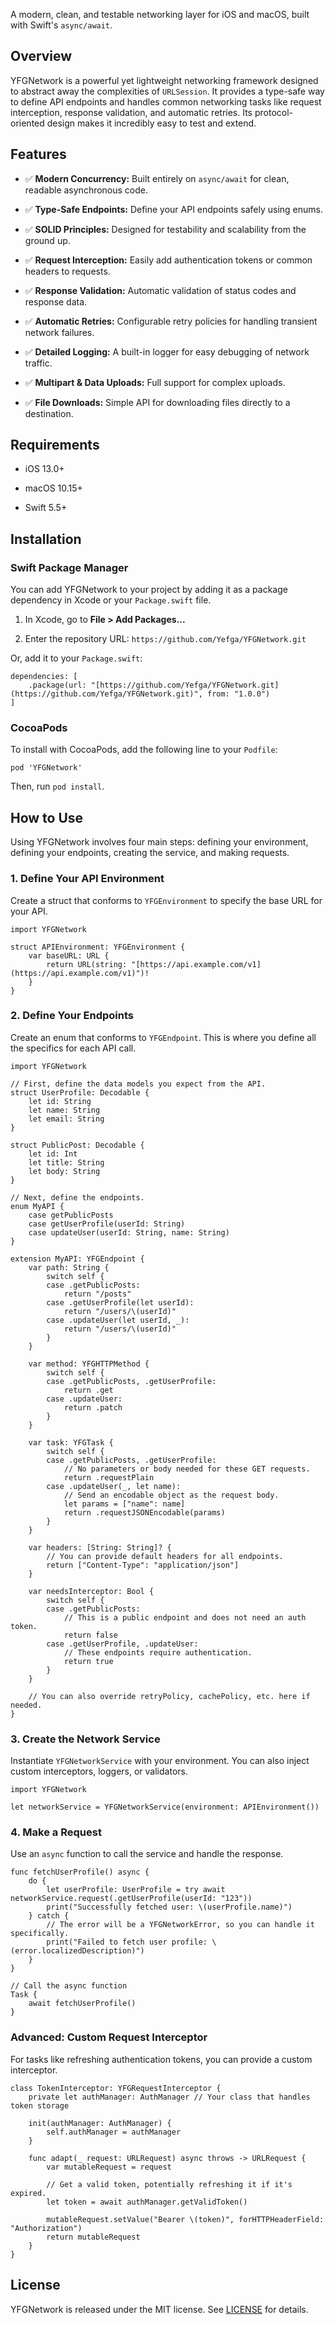A modern, clean, and testable networking layer for iOS and macOS, built with Swift's `async/await`.

## Overview

YFGNetwork is a powerful yet lightweight networking framework designed to abstract away the complexities of `URLSession`. It provides a type-safe way to define API endpoints and handles common networking tasks like request interception, response validation, and automatic retries. Its protocol-oriented design makes it incredibly easy to test and extend.

## Features

- ✅ **Modern Concurrency:** Built entirely on `async/await` for clean, readable asynchronous code.
    
- ✅ **Type-Safe Endpoints:** Define your API endpoints safely using enums.
    
- ✅ **SOLID Principles:** Designed for testability and scalability from the ground up.
    
- ✅ **Request Interception:** Easily add authentication tokens or common headers to requests.
    
- ✅ **Response Validation:** Automatic validation of status codes and response data.
    
- ✅ **Automatic Retries:** Configurable retry policies for handling transient network failures.
    
- ✅ **Detailed Logging:** A built-in logger for easy debugging of network traffic.
    
- ✅ **Multipart & Data Uploads:** Full support for complex uploads.
    
- ✅ **File Downloads:** Simple API for downloading files directly to a destination.
    

## Requirements

- iOS 13.0+
    
- macOS 10.15+
    
- Swift 5.5+
    

## Installation

### Swift Package Manager

You can add YFGNetwork to your project by adding it as a package dependency in Xcode or your `Package.swift` file.

1. In Xcode, go to **File > Add Packages...**
    
2. Enter the repository URL: `https://github.com/Yefga/YFGNetwork.git`
        

Or, add it to your `Package.swift`:

```
dependencies: [
    .package(url: "[https://github.com/Yefga/YFGNetwork.git](https://github.com/Yefga/YFGNetwork.git)", from: "1.0.0")
]
```

### CocoaPods

To install with CocoaPods, add the following line to your `Podfile`:

```
pod 'YFGNetwork'
```

Then, run `pod install`.

## How to Use

Using YFGNetwork involves four main steps: defining your environment, defining your endpoints, creating the service, and making requests.

### 1. Define Your API Environment

Create a struct that conforms to `YFGEnvironment` to specify the base URL for your API.

```
import YFGNetwork

struct APIEnvironment: YFGEnvironment {
    var baseURL: URL {
        return URL(string: "[https://api.example.com/v1](https://api.example.com/v1)")!
    }
}
```

### 2. Define Your Endpoints

Create an enum that conforms to `YFGEndpoint`. This is where you define all the specifics for each API call.

```
import YFGNetwork

// First, define the data models you expect from the API.
struct UserProfile: Decodable {
    let id: String
    let name: String
    let email: String
}

struct PublicPost: Decodable {
    let id: Int
    let title: String
    let body: String
}

// Next, define the endpoints.
enum MyAPI {
    case getPublicPosts
    case getUserProfile(userId: String)
    case updateUser(userId: String, name: String)
}

extension MyAPI: YFGEndpoint {
    var path: String {
        switch self {
        case .getPublicPosts:
            return "/posts"
        case .getUserProfile(let userId):
            return "/users/\(userId)"
        case .updateUser(let userId, _):
            return "/users/\(userId)"
        }
    }

    var method: YFGHTTPMethod {
        switch self {
        case .getPublicPosts, .getUserProfile:
            return .get
        case .updateUser:
            return .patch
        }
    }

    var task: YFGTask {
        switch self {
        case .getPublicPosts, .getUserProfile:
            // No parameters or body needed for these GET requests.
            return .requestPlain
        case .updateUser(_, let name):
            // Send an encodable object as the request body.
            let params = ["name": name]
            return .requestJSONEncodable(params)
        }
    }

    var headers: [String: String]? {
        // You can provide default headers for all endpoints.
        return ["Content-Type": "application/json"]
    }
    
    var needsInterceptor: Bool {
        switch self {
        case .getPublicPosts:
            // This is a public endpoint and does not need an auth token.
            return false
        case .getUserProfile, .updateUser:
            // These endpoints require authentication.
            return true
        }
    }
    
    // You can also override retryPolicy, cachePolicy, etc. here if needed.
}
```

### 3. Create the Network Service

Instantiate `YFGNetworkService` with your environment. You can also inject custom interceptors, loggers, or validators.

```
import YFGNetwork

let networkService = YFGNetworkService(environment: APIEnvironment())
```

### 4. Make a Request

Use an `async` function to call the service and handle the response.

```
func fetchUserProfile() async {
    do {
        let userProfile: UserProfile = try await networkService.request(.getUserProfile(userId: "123"))
        print("Successfully fetched user: \(userProfile.name)")
    } catch {
        // The error will be a YFGNetworkError, so you can handle it specifically.
        print("Failed to fetch user profile: \(error.localizedDescription)")
    }
}

// Call the async function
Task {
    await fetchUserProfile()
}
```

### Advanced: Custom Request Interceptor

For tasks like refreshing authentication tokens, you can provide a custom interceptor.

```
class TokenInterceptor: YFGRequestInterceptor {
    private let authManager: AuthManager // Your class that handles token storage

    init(authManager: AuthManager) {
        self.authManager = authManager
    }

    func adapt(_ request: URLRequest) async throws -> URLRequest {
        var mutableRequest = request
        
        // Get a valid token, potentially refreshing it if it's expired.
        let token = await authManager.getValidToken()
        
        mutableRequest.setValue("Bearer \(token)", forHTTPHeaderField: "Authorization")
        return mutableRequest
    }
}
```

## License

YFGNetwork is released under the MIT license. See [LICENSE](https://github.com/yefga/YFGNetwork/tree/development) for details.

